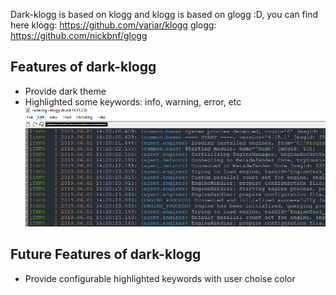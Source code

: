 Dark-klogg is based on klogg and klogg is based on glogg :D, you can find here
klogg: https://github.com/variar/klogg
glogg: https://github.com/nickbnf/glogg

## Features of dark-klogg
* Provide dark theme
* Highlighted some keywords: info, warning, error, etc
![](https://github.com/lengocthuong15/dark-klogg/blob/master/Resources/screenshoot.png)


## Future Features of dark-klogg
* Provide configurable highlighted keywords with user choise color
